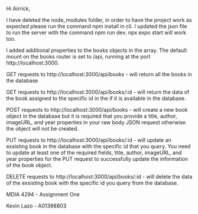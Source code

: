 Hi Airrick, 

I have deleted the node_modules folder, in order to have the project work as expected please run the command npm install in cli.
I updated the json file to run the server with the command npm run dev. npx expo start will work too. 

I added additional properties to the books objects in the array. 
The default mount on the books router is set to /api, running at the port http://localhost:3000.

GET requests to http://localhost:3000/api/books - will return all the books in the database

GET requests to http://localhost:3000/api/books/:id - will return the data of the book assigned to the specific id in the if it is available in the database.

POST requests to http://localhost:3000/api/books - will create a new book object in the database but it is required that you provide a title, author, imageURL, and year properties in your raw body JSON request otherwise the object will not be created.

PUT requests to http://localhost:3000/api/books/:id - will update an exsisting book in the database with the specific id that you query. You need to update at least one of the required fields, title, author, imageURL, and year properties for the PUT request to successfully update the information of the book object.

DELETE requests to http://localhost:3000/api/books/:id - will delete the data of the exsisting book with the specific id you query from the database.

MDIA 4294 - Assignment One

Kevin Lazo - A01398803



